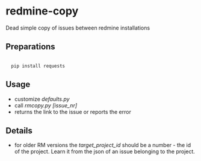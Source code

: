 # redmine-copy
Dead simple copy of issues between redmine installations

## Preparations
<code>
  pip install requests
</code>

## Usage
- customize _defaults.py_
- call _rmcopy.py [issue_nr]_
- returns the link to the issue or reports the error

## Details
- for older RM versions the _target_project_id_ should be a number - the id of the project. Learn it from the json of an issue belonging to the project.
